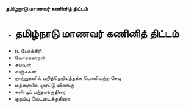 **தமிழ்நாடு மாணவர் கணினித் திட்டம்**
- # தமிழ்நாடு மாணவர் கணினித் திட்டம்
- n. போக்கிரி
- மோசக்காரன்
- கயவன்
- வஞ்சகன்
- நாற்றுகளில் பறித்தெறியத்தக்க பொலிவற்ற செடி
- மந்தையில் முரட்டு விலங்கு
- சண்டிப் பந்தயக்குதிரை
- குறும்பு வேட்டைக்குதிரை.

